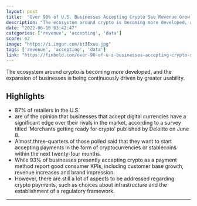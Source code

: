 ```yaml
---
layout: post
title:  "Over 90% of U.S. Businesses Accepting Crypto See Revenue Grow."
description: "The ecosystem around crypto is becoming more developed, and the expansion of businesses is being continuously driven by greater usability."
date: "2022-06-10 03:42:47"
categories: ['revenue', 'accepting', 'data']
score: 62
image: "https://i.imgur.com/bt3Exue.jpg"
tags: ['revenue', 'accepting', 'data']
link: "https://finbold.com/over-90-of-u-s-businesses-accepting-crypto-see-revenue-grow-data-shows/"
---
```


The ecosystem around crypto is becoming more developed, and the expansion of businesses is being continuously driven by greater usability.

## Highlights

- 87% of retailers in the U.S.
- are of the opinion that businesses that accept digital currencies have a significant edge over their rivals in the market, according to a survey titled ‘Merchants getting ready for crypto’ published by Deloitte on June 8.
- Almost three-quarters of those polled said that they want to start accepting payments in the form of cryptocurrencies or stablecoins within the next twenty-four months.
- While 93% of businesses presently accepting crypto as a payment method report good consumer KPIs, including customer base growth, revenue increases and brand impression.
- However, there are still a lot of aspects to be addressed regarding crypto payments, such as choices about infrastructure and the establishment of a regulatory framework.

---
